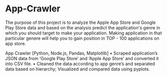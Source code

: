 # App-Crawler

The purpose of this project is to analyze the Apple App Store and Google Play Store data and based on the analysis predict the application's genre in which you should target to make your application.
Making application in that particular genere will help you to gain position in TOP - 100 applications on app store.

App Crawler [Python, Node.js, Pandas, Matplotlib]
• Scraped application’s JSON data from ‘Google Play Store’ and ‘Apple App Store’ and converted it into CSV file.
• Cleaned the data according to app genre’s and separated data based on hierarchy; Visualized and compared data using pyplots.
